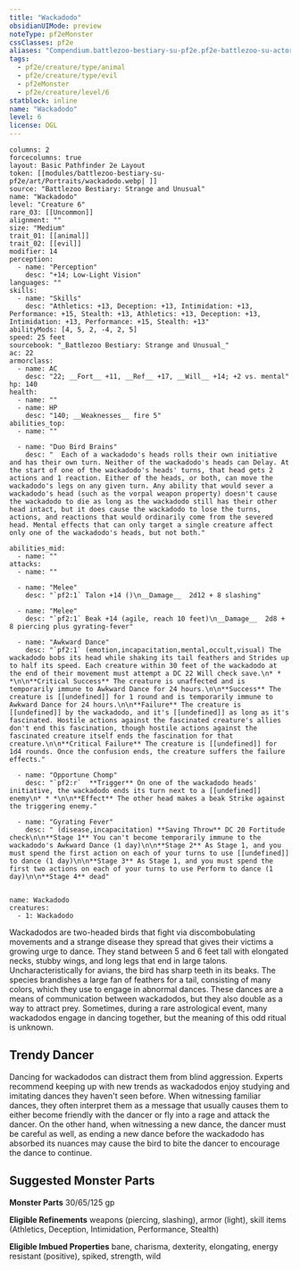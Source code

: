 ```yaml
---
title: "Wackadodo"
obsidianUIMode: preview
noteType: pf2eMonster
cssClasses: pf2e
aliases: "Compendium.battlezoo-bestiary-su-pf2e.pf2e-battlezoo-su-actors.Actor.MamrsBTrkDfSXVl9" 
tags:
  - pf2e/creature/type/animal
  - pf2e/creature/type/evil
  - pf2eMonster
  - pf2e/creature/level/6
statblock: inline
name: "Wackadodo"
level: 6
license: OGL
---
```


```statblock
columns: 2
forcecolumns: true
layout: Basic Pathfinder 2e Layout
token: [[modules/battlezoo-bestiary-su-pf2e/art/Portraits/wackadodo.webp| ]]
source: "Battlezoo Bestiary: Strange and Unusual"
name: "Wackadodo"
level: "Creature 6"
rare_03: [[Uncommon]]
alignment: ""
size: "Medium"
trait_01: [[animal]]
trait_02: [[evil]]
modifier: 14
perception:
  - name: "Perception"
    desc: "+14; Low-Light Vision"
languages: ""
skills:
  - name: "Skills"
    desc: "Athletics: +13, Deception: +13, Intimidation: +13, Performance: +15, Stealth: +13, Athletics: +13, Deception: +13, Intimidation: +13, Performance: +15, Stealth: +13"
abilityMods: [4, 5, 2, -4, 2, 5]
speed: 25 feet
sourcebook: "_Battlezoo Bestiary: Strange and Unusual_"
ac: 22
armorclass:
  - name: AC
    desc: "22; __Fort__ +11, __Ref__ +17, __Will__ +14; +2 vs. mental"
hp: 140
health:
  - name: ""
  - name: HP
    desc: "140; __Weaknesses__ fire 5"
abilities_top:
  - name: ""

  - name: "Duo Bird Brains"
    desc: "  Each of a wackadodo's heads rolls their own initiative and has their own turn. Neither of the wackadodo's heads can Delay. At the start of one of the wackadodo's heads' turns, that head gets 2 actions and 1 reaction. Either of the heads, or both, can move the wackadodo's legs on any given turn. Any ability that would sever a wackadodo's head (such as the vorpal weapon property) doesn't cause the wackadodo to die as long as the wackadodo still has their other head intact, but it does cause the wackadodo to lose the turns, actions, and reactions that would ordinarily come from the severed head. Mental effects that can only target a single creature affect only one of the wackadodo's heads, but not both."

abilities_mid:
  - name: ""
attacks:
  - name: ""

  - name: "Melee"
    desc: "`pf2:1` Talon +14 ()\n__Damage__  2d12 + 8 slashing"

  - name: "Melee"
    desc: "`pf2:1` Beak +14 (agile, reach 10 feet)\n__Damage__  2d8 + 8 piercing plus gyrating-fever"

  - name: "Awkward Dance"
    desc: "`pf2:1` (emotion,incapacitation,mental,occult,visual) The wackadodo bobs its head while shaking its tail feathers and Strides up to half its speed. Each creature within 30 feet of the wackadodo at the end of their movement must attempt a DC 22 Will check save.\n* * *\n\n**Critical Success** The creature is unaffected and is temporarily immune to Awkward Dance for 24 hours.\n\n**Success** The creature is [[undefined]] for 1 round and is temporarily immune to Awkward Dance for 24 hours.\n\n**Failure** The creature is [[undefined]] by the wackadodo, and it's [[undefined]] as long as it's fascinated. Hostile actions against the fascinated creature's allies don't end this fascination, though hostile actions against the fascinated creature itself ends the fascination for that creature.\n\n**Critical Failure** The creature is [[undefined]] for 1d4 rounds. Once the confusion ends, the creature suffers the failure effects."

  - name: "Opportune Chomp"
    desc: "`pf2:r`  **Trigger** On one of the wackadodo heads' initiative, the wackadodo ends its turn next to a [[undefined]] enemy\n* * *\n\n**Effect** The other head makes a beak Strike against the triggering enemy."

  - name: "Gyrating Fever"
    desc: " (disease,incapacitation) **Saving Throw** DC 20 Fortitude check\n\n**Stage 1** You can't become temporarily immune to the wackadodo's Awkward Dance (1 day)\n\n**Stage 2** As Stage 1, and you must spend the first action on each of your turns to use [[undefined]] to dance (1 day)\n\n**Stage 3** As Stage 1, and you must spend the first two actions on each of your turns to use Perform to dance (1 day)\n\n**Stage 4** dead"
 
```

```encounter-table
name: Wackadodo
creatures:
  - 1: Wackadodo
```



Wackadodos are two-headed birds that fight via discombobulating movements and a strange disease they spread that gives their victims a growing urge to dance. They stand between 5 and 6 feet tall with elongated necks, stubby wings, and long legs that end in large talons. Uncharacteristically for avians, the bird has sharp teeth in its beaks. The species brandishes a large fan of feathers for a tail, consisting of many colors, which they use to engage in abnormal dances. These dances are a means of communication between wackadodos, but they also double as a way to attract prey. Sometimes, during a rare astrological event, many wackadodos engage in dancing together, but the meaning of this odd ritual is unknown.

## Trendy Dancer

Dancing for wackadodos can distract them from blind aggression. Experts recommend keeping up with new trends as wackadodos enjoy studying and imitating dances they haven't seen before. When witnessing familiar dances, they often interpret them as a message that usually causes them to either become friendly with the dancer or fly into a rage and attack the dancer. On the other hand, when witnessing a new dance, the dancer must be careful as well, as ending a new dance before the wackadodo has absorbed its nuances may cause the bird to bite the dancer to encourage the dance to continue.

## Suggested Monster Parts

**Monster Parts** 30/65/125 gp

**Eligible Refinements** weapons (piercing, slashing), armor (light), skill items (Athletics, Deception, Intimidation, Performance, Stealth)

**Eligible Imbued Properties** bane, charisma, dexterity, elongating, energy resistant (positive), spiked, strength, wild
